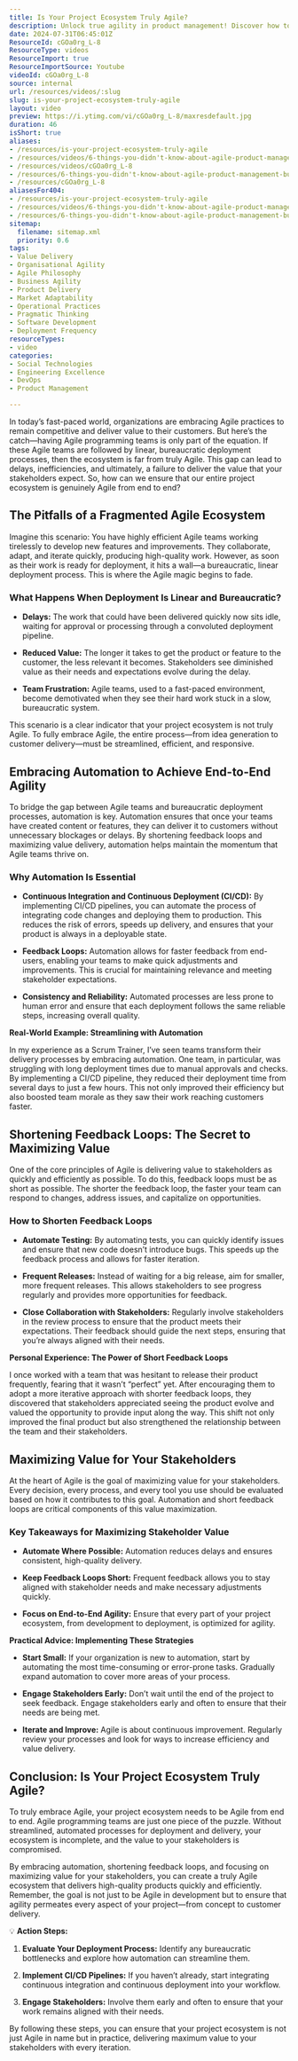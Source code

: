```yaml
---
title: Is Your Project Ecosystem Truly Agile?
description: Unlock true agility in product management! Discover how to break down silos, embrace automation, and maximise stakeholder value in this insightful video.
date: 2024-07-31T06:45:01Z
ResourceId: cGOa0rg_L-8
ResourceType: videos
ResourceImport: true
ResourceImportSource: Youtube
videoId: cGOa0rg_L-8
source: internal
url: /resources/videos/:slug
slug: is-your-project-ecosystem-truly-agile
layout: video
preview: https://i.ytimg.com/vi/cGOa0rg_L-8/maxresdefault.jpg
duration: 46
isShort: true
aliases:
- /resources/is-your-project-ecosystem-truly-agile
- /resources/videos/6-things-you-didn't-know-about-agile-product-management-but-really-should-part-6
- /resources/videos/cGOa0rg_L-8
- /resources/6-things-you-didn't-know-about-agile-product-management-but-really-should-part-6
- /resources/cGOa0rg_L-8
aliasesFor404:
- /resources/is-your-project-ecosystem-truly-agile
- /resources/videos/6-things-you-didn't-know-about-agile-product-management-but-really-should-part-6
- /resources/6-things-you-didn't-know-about-agile-product-management-but-really-should-part-6
sitemap:
  filename: sitemap.xml
  priority: 0.6
tags:
- Value Delivery
- Organisational Agility
- Agile Philosophy
- Business Agility
- Product Delivery
- Market Adaptability
- Operational Practices
- Pragmatic Thinking
- Software Development
- Deployment Frequency
resourceTypes:
- video
categories:
- Social Technologies
- Engineering Excellence
- DevOps
- Product Management

---
```

In today’s fast-paced world, organizations are embracing Agile practices to remain competitive and deliver value to their customers. But here’s the catch—having Agile programming teams is only part of the equation. If these Agile teams are followed by linear, bureaucratic deployment processes, then the ecosystem is far from truly Agile. This gap can lead to delays, inefficiencies, and ultimately, a failure to deliver the value that your stakeholders expect. So, how can we ensure that our entire project ecosystem is genuinely Agile from end to end?

## **The Pitfalls of a Fragmented Agile Ecosystem**

Imagine this scenario: You have highly efficient Agile teams working tirelessly to develop new features and improvements. They collaborate, adapt, and iterate quickly, producing high-quality work. However, as soon as their work is ready for deployment, it hits a wall—a bureaucratic, linear deployment process. This is where the Agile magic begins to fade.

### **What Happens When Deployment Is Linear and Bureaucratic?**

- **Delays:** The work that could have been delivered quickly now sits idle, waiting for approval or processing through a convoluted deployment pipeline.

- **Reduced Value:** The longer it takes to get the product or feature to the customer, the less relevant it becomes. Stakeholders see diminished value as their needs and expectations evolve during the delay.

- **Team Frustration:** Agile teams, used to a fast-paced environment, become demotivated when they see their hard work stuck in a slow, bureaucratic system.

This scenario is a clear indicator that your project ecosystem is not truly Agile. To fully embrace Agile, the entire process—from idea generation to customer delivery—must be streamlined, efficient, and responsive.

## **Embracing Automation to Achieve End-to-End Agility**

To bridge the gap between Agile teams and bureaucratic deployment processes, automation is key. Automation ensures that once your teams have created content or features, they can deliver it to customers without unnecessary blockages or delays. By shortening feedback loops and maximizing value delivery, automation helps maintain the momentum that Agile teams thrive on.

### **Why Automation Is Essential**

- **Continuous Integration and Continuous Deployment (CI/CD):** By implementing CI/CD pipelines, you can automate the process of integrating code changes and deploying them to production. This reduces the risk of errors, speeds up delivery, and ensures that your product is always in a deployable state.

- **Feedback Loops:** Automation allows for faster feedback from end-users, enabling your teams to make quick adjustments and improvements. This is crucial for maintaining relevance and meeting stakeholder expectations.

- **Consistency and Reliability:** Automated processes are less prone to human error and ensure that each deployment follows the same reliable steps, increasing overall quality.

**Real-World Example: Streamlining with Automation**

In my experience as a Scrum Trainer, I’ve seen teams transform their delivery processes by embracing automation. One team, in particular, was struggling with long deployment times due to manual approvals and checks. By implementing a CI/CD pipeline, they reduced their deployment time from several days to just a few hours. This not only improved their efficiency but also boosted team morale as they saw their work reaching customers faster.

## **Shortening Feedback Loops: The Secret to Maximizing Value**

One of the core principles of Agile is delivering value to stakeholders as quickly and efficiently as possible. To do this, feedback loops must be as short as possible. The shorter the feedback loop, the faster your team can respond to changes, address issues, and capitalize on opportunities.

### **How to Shorten Feedback Loops**

- **Automate Testing:** By automating tests, you can quickly identify issues and ensure that new code doesn’t introduce bugs. This speeds up the feedback process and allows for faster iteration.

- **Frequent Releases:** Instead of waiting for a big release, aim for smaller, more frequent releases. This allows stakeholders to see progress regularly and provides more opportunities for feedback.

- **Close Collaboration with Stakeholders:** Regularly involve stakeholders in the review process to ensure that the product meets their expectations. Their feedback should guide the next steps, ensuring that you’re always aligned with their needs.

**Personal Experience: The Power of Short Feedback Loops**

I once worked with a team that was hesitant to release their product frequently, fearing that it wasn’t “perfect” yet. After encouraging them to adopt a more iterative approach with shorter feedback loops, they discovered that stakeholders appreciated seeing the product evolve and valued the opportunity to provide input along the way. This shift not only improved the final product but also strengthened the relationship between the team and their stakeholders.

## **Maximizing Value for Your Stakeholders**

At the heart of Agile is the goal of maximizing value for your stakeholders. Every decision, every process, and every tool you use should be evaluated based on how it contributes to this goal. Automation and short feedback loops are critical components of this value maximization.

### **Key Takeaways for Maximizing Stakeholder Value**

- **Automate Where Possible:** Automation reduces delays and ensures consistent, high-quality delivery.

- **Keep Feedback Loops Short:** Frequent feedback allows you to stay aligned with stakeholder needs and make necessary adjustments quickly.

- **Focus on End-to-End Agility:** Ensure that every part of your project ecosystem, from development to deployment, is optimized for agility.

**Practical Advice: Implementing These Strategies**

- **Start Small:** If your organization is new to automation, start by automating the most time-consuming or error-prone tasks. Gradually expand automation to cover more areas of your process.

- **Engage Stakeholders Early:** Don’t wait until the end of the project to seek feedback. Engage stakeholders early and often to ensure that their needs are being met.

- **Iterate and Improve:** Agile is about continuous improvement. Regularly review your processes and look for ways to increase efficiency and value delivery.

## **Conclusion: Is Your Project Ecosystem Truly Agile?**

To truly embrace Agile, your project ecosystem needs to be Agile from end to end. Agile programming teams are just one piece of the puzzle. Without streamlined, automated processes for deployment and delivery, your ecosystem is incomplete, and the value to your stakeholders is compromised.

By embracing automation, shortening feedback loops, and focusing on maximizing value for your stakeholders, you can create a truly Agile ecosystem that delivers high-quality products quickly and efficiently. Remember, the goal is not just to be Agile in development but to ensure that agility permeates every aspect of your project—from concept to customer delivery.

💡 **Action Steps:**

1. **Evaluate Your Deployment Process:** Identify any bureaucratic bottlenecks and explore how automation can streamline them.

3. **Implement CI/CD Pipelines:** If you haven’t already, start integrating continuous integration and continuous deployment into your workflow.

5. **Engage Stakeholders:** Involve them early and often to ensure that your work remains aligned with their needs.

By following these steps, you can ensure that your project ecosystem is not just Agile in name but in practice, delivering maximum value to your stakeholders with every iteration.
